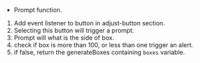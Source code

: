 - Prompt function.
1. Add event listener to button in adjust-button section.
2. Selecting this button will trigger a prompt.
3. Prompt will what is the side of box.
4. check if box is more than 100, or less than one trigger an alert.
5. if false, return the generateBoxes containing `boxes` variable.
